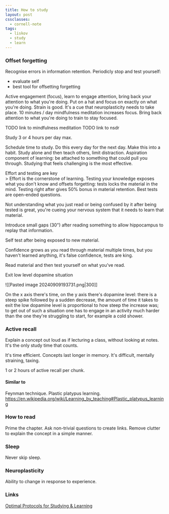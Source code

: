 ```yaml
---
title: How to study
layout: post
cssclasses:
  - cornell-note
tags:
  - liskov
  - study
  - learn
---
```


### Offset forgetting

Recognise errors in information retention.
Periodicly stop and test yourself:
* evaluate self
* best tool for offsetting forgetting

Active engagement (focus), learn to engage attention, bring back your attention to what you're doing. Put on a hat and focus on exactly on what you're doing.
Strain is good. It's a cue that neuroplasticity needs to take place.
10 minutes / day mindfulness meditation increases focus.
Bring back attention to what you're doing to train to stay focused.

TODO link to mindfulness meditation
TODO link to nsdr


Study 3 or 4 hours per day max.

Schedule time to study. Do this every day for the next day. Make this into a habit.
Study alone and then teach others, limit distraction.
Aspiration component of learning: be attached to something that could pull you through.
Studying that feels challenging is the most effective. 

<aside>Effort and testing are key</aside>
> Effort is the cornerstone of learning. Testing your knowledge exposes what you don't know and offsets forgetting: tests locks the material in the mind. Testing right after gives 50% bonus in material retention. Best tests are open-ended questions.

Not understanding what you just read or being confused by it after being tested is great, you're cueing your nervous system that it needs to learn that material.

Introduce small gaps (30") after reading something to allow hippocampus to replay that information.

Self test after being exposed to new material.

Confidence grows as you read through material multiple times, but you haven't learned anything, it's false confidence, tests are king.

Read material and then test yourself on what you've read.

<aside>Exit low level dopamine situation</aside>

![[Pasted image 20240909193731.png|300]]

On the x axis there's time, on the y axis there's dopamine level: there is a steep spike followed by a sudden decrease, the amount of time it takes to exit the low dopamine level is proportional to how steep the increase was; to get out of such a situation one has to engage in an activity much harder than the one they're struggling to start, for example a cold shower.

### Active recall

Explain a concept out loud as if lecturing a class, without looking at notes.
It's the only study time that counts.

It's time efficient.
Concepts last longer in memory.
It's difficult, mentally straining, taxing.

1 or 2 hours of active recall per chunk.

#### Similar to

Feynman technique.
Plastic platypus learning.
https://en.wikipedia.org/wiki/Learning_by_teaching#Plastic_platypus_learning

### How to read 

Prime the chapter.
Ask non-trivial questions to create links.
Remove clutter to explain the concept in a simple manner.

### Sleep

Never skip sleep.

### Neuroplasticity

Ability to change in response to experience.


### Links

[Optimal Protocols for Studying & Learning](https://www.youtube.com/watch?v=ddq8JIMhz7c)
